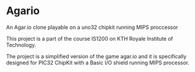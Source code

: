 # Agario
An Agar.io clone playable on a uno32 chipkit running MIPS proccessor

This project is a part of the course IS1200 on KTH Royale Institute of Technology.

The project is a simplified version of the game agar.io and it is specifically designed for PIC32 ChipKit with a Basic I/O shield running MIPS processor.

